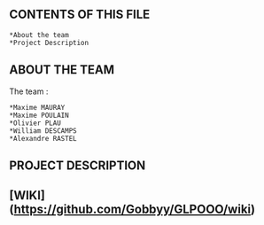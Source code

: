 CONTENTS OF THIS FILE
---------------------

	*About the team
	*Project Description



ABOUT THE TEAM
--------------

The team :

	*Maxime MAURAY
	*Maxime POULAIN
	*Olivier PLAU
	*William DESCAMPS
	*Alexandre RASTEL

PROJECT DESCRIPTION
-------------------


[WIKI] (https://github.com/Gobbyy/GLPOOO/wiki)
----

